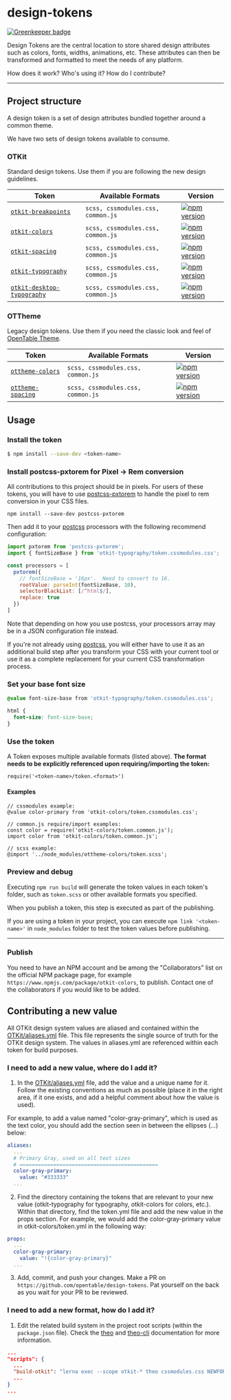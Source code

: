 # design-tokens

[![Greenkeeper badge](https://badges.greenkeeper.io/opentable/design-tokens.svg)](https://greenkeeper.io/)

Design Tokens are the central location to store shared design attributes such as colors, fonts, widths, animations, etc. These attributes can then be transformed and formatted to meet the needs of any platform.

How does it work? Who's using it? How do I contribute?

***

## Project structure

A design token is a set of design attributes bundled together around a common theme.

We have two sets of design tokens available to consume.

### OTKit

Standard design tokens. Use them if you are following the new design guidelines.

| Token | Available Formats | Version |
|--------|-------|-------|
| [`otkit-breakpoints`](/OTKit/otkit-breakpoints) | `scss, cssmodules.css, common.js` | [![npm version](https://badge.fury.io/js/otkit-breakpoints.svg)](http://badge.fury.io/js/otkit-breakpoints) |
| [`otkit-colors`](/OTKit/otkit-colors) | `scss, cssmodules.css, common.js` | [![npm version](https://badge.fury.io/js/otkit-colors.svg)](http://badge.fury.io/js/otkit-colors) |
| [`otkit-spacing`](/OTKit/otkit-spacing) | `scss, cssmodules.css, common.js` | [![npm version](https://badge.fury.io/js/otkit-spacing.svg)](http://badge.fury.io/js/otkit-spacing) |
| [`otkit-typography`](/OTKit/otkit-typography) | `scss, cssmodules.css, common.js` | [![npm version](https://badge.fury.io/js/otkit-typography.svg)](http://badge.fury.io/js/otkit-typography) |
| [`otkit-desktop-typography`](/OTKit/otkit-desktop-typography) | `scss, cssmodules.css, common.js` | [![npm version](https://badge.fury.io/js/otkit-desktop-typography.svg)](http://badge.fury.io/js/otkit-desktop-typography) |


### OTTheme

Legacy design tokens. Use them if you need the classic look and feel of [OpenTable Theme](https://github.com/opentable/opentable-theme).

| Token | Available Formats | Version |
|--------|-------|-------|
| [`ottheme-colors`](/OTTheme/ottheme-colors) | `scss, cssmodules.css, common.js` | [![npm version](https://badge.fury.io/js/ottheme-colors.svg)](http://badge.fury.io/js/ottheme-colors) |
| [`ottheme-spacing`](/OTTheme/ottheme-spacing) | `scss, cssmodules.css, common.js` | [![npm version](https://badge.fury.io/js/ottheme-spacing.svg)](http://badge.fury.io/js/ottheme-spacing) |



## Usage

### Install the token

```bash
$ npm install --save-dev <token-name>
```

### Install postcss-pxtorem for Pixel -> Rem conversion
All contributions to this project should be in pixels.  For users of these tokens, you will have to use [postcss-pxtorem](https://github.com/cuth/postcss-pxtorem) to handle the pixel to rem conversion in your CSS files.

```
npm install --save-dev postcss-pxtorem
```

Then add it to your [postcss](https://github.com/postcss/postcss) processors with the following recommend configuration:

```javascript
import pxtorem from 'postcss-pxtorem';
import { fontSizeBase } from 'otkit-typography/token.cssmodules.css';

const processors = [
  pxtorem({
    // fontSizeBase = '16px'.  Need to convert to 16.
    rootValue: parseInt(fontSizeBase, 10),
    selectorBlackList: [/^html$/],
    replace: true
  })
]
```

Note that depending on how you use postcss, your processors array may be in a JSON configuration file instead.

If you're not already using [postcss](https://github.com/postcss/postcss), you will either have to use it as an additional build step after you transform your CSS with your current tool or use it as a complete replacement for your current CSS transformation process.

### Set your base font size

```css
@value font-size-base from 'otkit-typography/token.cssmodules.css';

html {
  font-size: font-size-base;
}
```

### Use the token

A Token exposes multiple available formats (listed above). **The format needs to be explicitly referenced upon requiring/importing the token:**

```
require('<token-name>/token.<format>')
```

#### Examples

```
// cssmodules example:
@value color-primary from 'otkit-colors/token.cssmodules.css';

// common.js require/import examples:
const color = require('otkit-colors/token.common.js');
import color from 'otkit-colors/token.common.js';

// scss example:
@import '../node_modules/ottheme-colors/token.scss';
```

### Preview and debug

Executing `npm run build` will generate the token values in each token's folder, such as `token.scss` or other available formats you specified.

When you publish a token, this step is executed as part of the publishing.

If you are using a token in your project, you can execute `npm link '<token-name>'` in `node_modules` folder to test the token values before publishing.

***

### Publish

You need to have an NPM account and be among the "Collaborators" list on the official NPM package page, for example  `https://www.npmjs.com/package/otkit-colors`, to publish. Contact one of the collaborators if you would like to be added.

## Contributing a new value

All OTKit design system values are aliased and contained within the [OTKit/aliases.yml](/aliases/yml) file. This file represents the single source of truth for the OTKit design system. The values in aliases.yml are referenced within each token for build purposes.

### I need to add a new value, where do I add it?

1. In the [OTKit/aliases.yml](/aliases/yml) file, add the value and a unique name for it. Follow the existing conventions as much as possible (place it in the right area, if it one exists, and add a helpful comment about how the value is used).

For example, to add a value named "color-gray-primary", which is used as the text color, you should add the section seen in between the ellipses (...) below:

```yml
aliases:
  ...
  # Primary Gray, used on all text sizes
  # =============================================
  color-gray-primary:
    value: "#333333"
  ...
```

2. Find the directory containing the tokens that are relevant to your new value (otkit-typography for typography, otkit-colors for colors, etc.). Within that directory, find the token.yml file and add the new value in the props section. For example, we would add the color-gray-primary value in otkit-colors/token.yml in the following way:

```yml
props:
  ...
  color-gray-primary:
    value: "!{color-gray-primary}"
  ...  
```
3. Add, commit, and push your changes. Make a PR on `https://github.com/opentable/design-tokens`. Pat yourself on the back as you wait for your PR to be reviewed.

### I need to add a new format, how do I add it?

1. Edit the related build system in the project root scripts (within the `package.json` file). Check the [theo](https://github.com/salesforce-ux/theo#available-formats) and [theo-cli](https://github.com/salesforce-ux/theo/blob/master/CLI.md) documentation for more information.

```json
...
"scripts": {
  ...
  "build-otkit": "lerna exec --scope otkit-* theo cssmodules.css NEWFORMAT",
  ...
}
...
```
